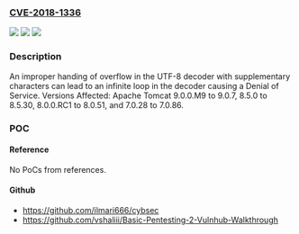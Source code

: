 ### [CVE-2018-1336](https://cve.mitre.org/cgi-bin/cvename.cgi?name=CVE-2018-1336)
![](https://img.shields.io/static/v1?label=Product&message=Apache%20Tomcat&color=blue)
![](https://img.shields.io/static/v1?label=Version&message=n%2Fa&color=blue)
![](https://img.shields.io/static/v1?label=Vulnerability&message=Denial%20of%20Service&color=brighgreen)

### Description

An improper handing of overflow in the UTF-8 decoder with supplementary characters can lead to an infinite loop in the decoder causing a Denial of Service. Versions Affected: Apache Tomcat 9.0.0.M9 to 9.0.7, 8.5.0 to 8.5.30, 8.0.0.RC1 to 8.0.51, and 7.0.28 to 7.0.86.

### POC

#### Reference
No PoCs from references.

#### Github
- https://github.com/ilmari666/cybsec
- https://github.com/vshaliii/Basic-Pentesting-2-Vulnhub-Walkthrough

